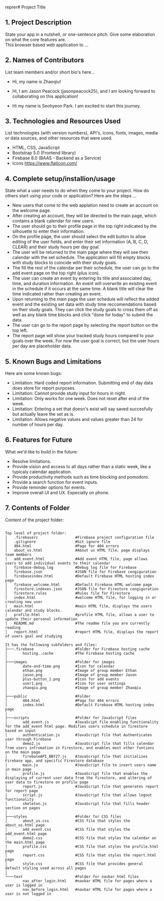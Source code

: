 reprer# Project Title

## 1. Project Description
State your app in a nutshell, or one-sentence pitch. Give some elaboration on what the core features are.  
This browser based web application to ... 

## 2. Names of Contributors
List team members and/or short bio's here... 

* Hi, my name is Zhaoqiu! 

* Hi, I am Jason Peacock (jasonpeacock25), and I am looking forward to collaborating on this application!

* Hi my name is Seohyeon Park. I am excited to start this journey.

## 3. Technologies and Resources Used
List technologies (with version numbers), API's, icons, fonts, images, media or data sources, and other resources that were used.
* HTML, CSS, JavaScript
* Bootstrap 5.0 (Frontend library)
* Firebase 8.0 (BAAS - Backend as a Service)
* Icons https://www.flaticon.com/

## 4. Complete setup/installion/usage
State what a user needs to do when they come to your project.  How do others start using your code or application?
Here are the steps ...
* New users that come to the web applation need to create an account on the welcome page.
* After creating an account, they will be directed to the main page, which contains a blank calendar for new users.
* The user should go to their profile page in the top right indicated by the silhouette to enter their information.
* On the profile page, the user should select the edit button to allow editing of the user fields, and enter their set information (A, B, C, D, CLEAR) and their study hours per day goal.
* The user will be returned to the main page where they will see their calendar with the set schedule. The application will fill empty blocks with study blocks to coincide with their study goals.
* The fill the rest of the calendar per their schedule, the user can go to the add event page on the top right (plus icon).
* The user can create an event by entering its title and associated day, time, and duration information. An event will overwrite an existing event in the schedule if it occurs at the same time. A blank title will clear the time indicated rather than creating an event.
* Upon returning to the main page the user schedule will reflect the added event and the existing set data with study time reccomendations based on their study goals. They can click the study goals to cross them off as well as any blank time blocks and click "done for today" to submit the data.
* The user can go to the report page by selecting the report button on the top left.
* The report page will show your tracked study hours compared to your goals over the week. For now the user goal is correct, but the user hours per day are placeholder data.

## 5. Known Bugs and Limitations
Here are some known bugs:
* Limitation: Hard coded report information. Submitting end of day data does store for report purposes.
* Limitation: Cannot provide study input for hours in night.
* Limitation: Only works for one week. Does not reset after end of the week.
* Limitation: Entering a set that doesn's exist will say saved succesfully but actually leave the set as is.
* Limitation: Allows negative values and values greater than 24 for number of hours per day.

## 6. Features for Future
What we'd like to build in the future:
* Resolve limitations.
* Provide vision and access to all days rather than a static week, like a typicaly calendar application.
* Provide productivity methods such as time blocking and pomodoro.
* Provide a search function for event inputs.
* Provide reminder options for events.
* Improve overall UI and UX. Especially on phone.
	
## 7. Contents of Folder
Content of the project folder:

```

Top level of project folder: 
│   .firebaserc                 #Firebase project configuration file
│   .gitignore                  #Git ignore file
│   404.html                    #Page for 404 errors
│   about_us.html               #About us HTML file, page displays team members
│   add_event.html              #Add event HTML file, page allows users to add individual events to their calendar
│   firebase-debug.log          #Debug log file for Firebase
│   firebase.json               #JSON file for Firebase congiguration
│   firebaseindex.html          #Default Firebase HTML hosting index page
│   firebase_welcome.html       #Default Firebase HTML welcome page
│   firestore.indexes.json      #JSON file for Firestore congiguration
│   firestore.rules             #Rules file for Firestore
│   index.html                  #welcome HTML file, for logging in or creating new user
│   main.html                   #main HTML file, displays the users calendar and study blocks.
│   profile.html                #profile HTML file, allows a user to update their personal information
│   README.md                   #The readme file you are currently reading
│   report.html                 #report HTML file, displays the report of users goal and studying

It has the following subfolders and files:
├───.firebase                   #Folder for Firebase hosting cache
│       hosting..cache          #The Firebase hosting cache
│
├───images                      #Folder for images
│       date-and-time.png       #Icon for calendar
│       ethan.png               #Image of group member Ethan
│       jason.png               #Image of group member Jason
│       plus-button_1.png       #Icon for add events
│       user1.png               #Icon for user settings
│       zhaoqiu.png             #Image of group member Zhaoqiu
│
├───public                      #Folder
│       404.html                #Page for 404 errors
│       index.html              #Default Firebase HTML hosting index page
│
├───scripts                     #Folder for JavaScript files
│       add_event.js            #JavaScipt file enabling functionality for the add_event html page. Modifies users schedule in firestore based on input
│       authentication.js       #JavaScript file that Authenticates user through Firebase
│       demo2.js                #JavaScript file that fills calendar from users infromation in Firestore, and enables most other funtions on the main page
│       firebaseAPI_BBY27.js    #JavaScript file that initializes Firebase app, and specific Firestore database
│       main.js                 #JavaScript file to insert users name in main page
│       profile.js              #JavaScript file that enables the displaying of current user data from the firestore, and altering of user data to firestore on profile page
│       report.js               #JavaScript file that generates report for report page
│       script.js               #JavaScript file that allows logout functionality
│       skeleton.js             #JavaScript file that fills header section on pages
│
├───styles                      #Folder for CSS files
│       about_us.css            #CSS file that styles the about_us.html page
│       add_event.css           #CSS file that styles the add_event.html page
│       demo2.css               #CSS file that styles the calendar on the main.html page
│       profile.css             #CSS file that styles the profile.html page
│       report.css              #CSS file that styles the report.html page
│       style.css               #CSS file that provides general default styling used across all pages
│
└───text                        #Folder for navbar html files
        nav_after_login.html    #navbar HTML file for pages where a user is logged in
        nav_before_login.html   #navbar HTML file for pages where a user is not logged in

```


